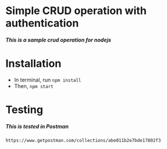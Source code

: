 # Simple CRUD operation with authentication
##### This is a sample crud operation for nodejs

# Installation
* In terminal, run `npm install`
* Then, `npm start`

# Testing
##### This is tested in Postman
`https://www.getpostman.com/collections/abe011b2e7bde17802f3`